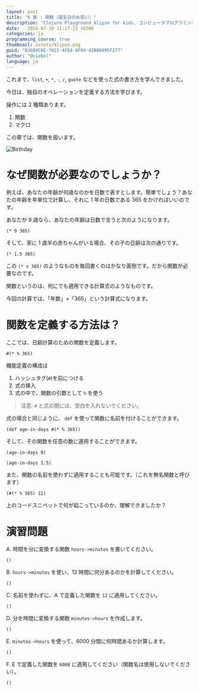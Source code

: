```yaml
---
layout: post
title: "6 章 : 関数（誕生日のお祝い）"
description: "Clojure Playground klipse for kids. コンピュータプログラミングのコース。関数の紹介。"
date:   2016-07-30 11:17:23 +0200
categories: ja
programming_course: true
thumbnail: assets/klipse.png
guid: "B3689C8E-7021-4FE4-8F94-42B80995F277"
author: "@viebel"
language: ja
---
```


これまで、`list`, `+`, `*`, `-`, `/`, `quote` などを使った式の書き方を学んできました。

今日は、独自のオペレーションを定義する方法を学びます。

操作には 2 種類あります。

1. 関数
2. マクロ

この章では、関数を扱います。

![Birthday](/assets/images/birthday.jpg)

# なぜ関数が必要なのでしょうか？

例えば、あなたの年齢が何歳なのかを日数で表すとします。簡単でしょう？あなたの年齢を年単位で計算し、それに 1 年の日数である 365 をかければいいのです。

あなたが 9 歳なら、あなたの年齢は日数で言うと次のようになります。

~~~klipse
(* 9 365)
~~~

そして、家に 1 歳半の赤ちゃんがいる場合、その子の日齢は次の通りです。

~~~klipse
(* 1.5 365)
~~~

この `(* x 365)` のようなものを毎回書くのはかなり面倒です。だから関数が必要なのです。

関数というのは、何にでも適用できる計算式のようなものです。

今回の計算では、「年数」×「365」という計算式になります。


# 関数を定義する方法は？

ここでは、日齢計算のための関数を定義します。

~~~klipse
#(* % 365)
~~~

機能定義の構成は

1. ハッシュタグ(`#`)を前につける
2. 式の挿入
3. 式の中で、関数の引数として `%` を使う

> 注意: `#` と式の間には、空白を入れないでください。

式の場合と同じように、 `def` を使って関数に名前を付けることができます。

~~~klipse
(def age-in-days #(* % 365))
~~~

そして、その関数を任意の数に適用することができます。

~~~klipse
(age-in-days 9)
~~~


~~~klipse
(age-in-days 1.5)
~~~

また、関数の名前を使わずに適用することも可能です。（これを無名関数と呼びます）

~~~klipse
(#(* % 365) 12)
~~~

上のコードスニペットで何が起こっているのか、理解できましたか？

# 演習問題 

A. 時間を分に変換する関数 `hours->minutes` を書いてください。

~~~klipse
()
~~~

B. `hours->minutes` を使い、12 時間に何分あるのかを計算してください。

~~~klipse
()
~~~

C. 名前を使わずに、A で定義した関数を `12` に適用してください。

~~~klipse
()
~~~

D. 分を時間に変換する関数 `minutes->hours` を作成します。

~~~klipse
()
~~~

E. `minutes->hours` を使って、6000 分間に何時間あるか計算します。

~~~klipse
()
~~~

F. E で定義した関数を `6000` に適用してください（関数名は使用しないでください）。

~~~klipse
()
~~~

